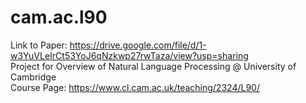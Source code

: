 # cam.ac.l90
Link to Paper: https://drive.google.com/file/d/1-w3YuVLeIrCt53YoJ6qNzkwp27rwTaza/view?usp=sharing <br>
Project for Overview of Natural Language Processing @ University of Cambridge <br>
Course Page: https://www.cl.cam.ac.uk/teaching/2324/L90/
